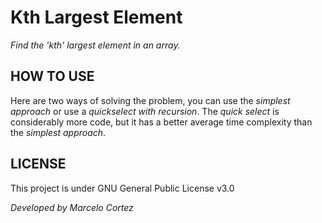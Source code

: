 # Kth Largest Element
*Find the 'kth' largest element in an array.*

## HOW TO USE
Here are two ways of solving the problem, you can use the *simplest approach* or use a *quickselect with recursion*.
The *quick select* is considerably more code, but it has a better average time complexity than the *simplest approach*.

## LICENSE
This project is under GNU General Public License v3.0

*Developed by Marcelo Cortez*
